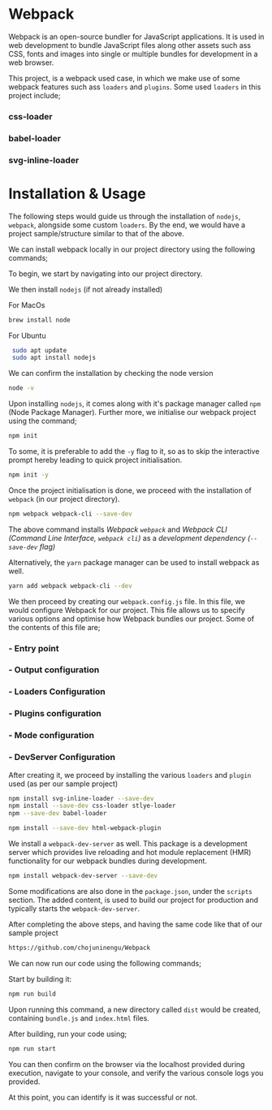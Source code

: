 # Webpack

Webpack is an open-source bundler for JavaScript applications. It is used in web development to bundle JavaScript files along other assets such ass CSS, fonts and images into single or multiple bundles for development in a web browser.

This project, is a webpack used case, in which we make use of some webpack features such ass `loaders` and `plugins`.
Some used `loaders` in this project include;
### css-loader
### babel-loader
### svg-inline-loader


# Installation & Usage

The following steps would guide us through the installation of `nodejs`, `webpack`, alongside some custom `loaders`.
By the end, we would have a project sample/structure similar to that of the above.

We can install webpack locally in our project directory using the following commands;

To begin, we start by navigating into our project directory.

 We then install `nodejs` (if not already installed)

For MacOs

```bash
brew install node
```
For Ubuntu 
```bash
 sudo apt update
 sudo apt install nodejs
```

We can confirm the installation by checking the node version
```bash
node -v
```

Upon installing `nodejs`, it comes along with it's package manager called `npm` (Node Package Manager).
Further more, we initialise our webpack project using the command;
```bash
npm init
```
To some, it is preferable to add the `-y` flag to it, so as to skip the interactive prompt hereby leading to quick project initialisation.
```bash
npm init -y
```

Once the project initialisation is done, we proceed with the installation of `webpack` (in our project directory).
```bash
npm webpack webpack-cli --save-dev
```
 The above command installs *Webpack `webpack`* and *Webpack CLI (Command Line Interface, `webpack cli`)* as a *development dependency (`--save-dev` flag)*

Alternatively, the `yarn` package manager can be used to install webpack as well.
```bash
yarn add webpack webpack-cli --dev
```
We then proceed by creating our `webpack.config.js` file. In this file, we would configure Webpack for our project. This file allows us to specify various options and optimise how Webpack bundles our project. 
Some of the contents of this file are;

### - Entry point
### - Output configuration
### - Loaders Configuration
### - Plugins configuration
### - Mode configuration
### - DevServer Configuration

After creating it, we proceed by installing the various `loaders`  and `plugin` used (as per our sample project) 
```bash
npm install svg-inline-loader --save-dev
npm install --save-dev css-loader stlye-loader
npm --save-dev babel-loader

npm install --save-dev html-webpack-plugin
```

We install a `webpack-dev-server` as well. This package is a development server which provides live reloading and hot module replacement (HMR) functionality for our webpack bundles during development.
```bash
npm install webpack-dev-server --save-dev
```
Some modifications are also done in the `package.json`, under the `scripts` section.
The added content, is used to build our project for production and typically starts the `webpack-dev-server`.

After completing the above steps, and having the same code like that of our sample project
```bash 
https://github.com/chojuninengu/Webpack
```

We can now run our code using the following commands;

Start by building it:
```bash
npm run build
```
Upon running this command, a new directory called `dist` would be created, containing `bundle.js` and `index.html` files.

After building, run your code using;
```bash
npm run start
```

You can then confirm on the browser via the localhost provided during execution, navigate to your console, and verify the various console logs you provided.

At this point, you can identify is it was successful or not.
